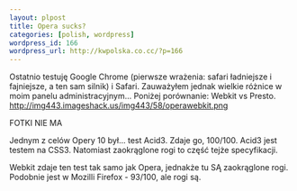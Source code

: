```yaml
--- 
layout: plpost
title: Opera sucks?
categories: [polish, wordpress]
wordpress_id: 166
wordpress_url: http://kwpolska.co.cc/?p=166
---
```

Ostatnio testuję Google Chrome (pierwsze wrażenia: safari ładniejsze i fajniejsze, a ten sam silnik) i Safari. Zauważyłem jednak wielkie różnice w moim panelu administracyjnym... Poniżej porównanie: Webkit vs Presto.
http://img443.imageshack.us/img443/58/operawebkit.png

FOTKI NIE MA

Jednym z celów Opery 10 był... test Acid3. Zdaje go, 100/100. Acid3 jest testem na CSS3. Natomiast zaokrąglone rogi to część tejże specyfikacji.

Webkit zdaje ten test tak samo jak Opera, jednakże tu SĄ zaokrąglone rogi. Podobnie jest w Mozilli Firefox - 93/100, ale rogi są.
